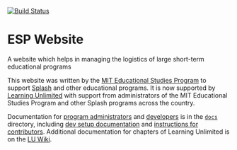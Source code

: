 [![Build Status](https://travis-ci.com/learning-unlimited/ESP-Website.svg?branch=main)](https://travis-ci.com/learning-unlimited/ESP-Website)
# ESP Website
A website which helps in  managing the logistics of large short-term educational programs

This website was written by the [MIT Educational Studies Program](https://esp.mit.edu) to support [Splash](https://esp.mit.edu/learn/Splash) and other educational programs.  It is now supported by [Learning Unlimited](https://learningu.org) with support from administrators of the MIT Educational Studies Program and other Splash programs across the country.

Documentation for [program administrators](/docs/admin) and [developers](/docs/dev) is in the [`docs`](/docs) directory, including [dev setup documentation](/docs/dev/vagrant.rst) and [instructions for contributors](/docs/dev/contributing.rst).  Additional documentation for chapters of Learning Unlimited is on the [LU Wiki](https://wiki.learningu.org).

